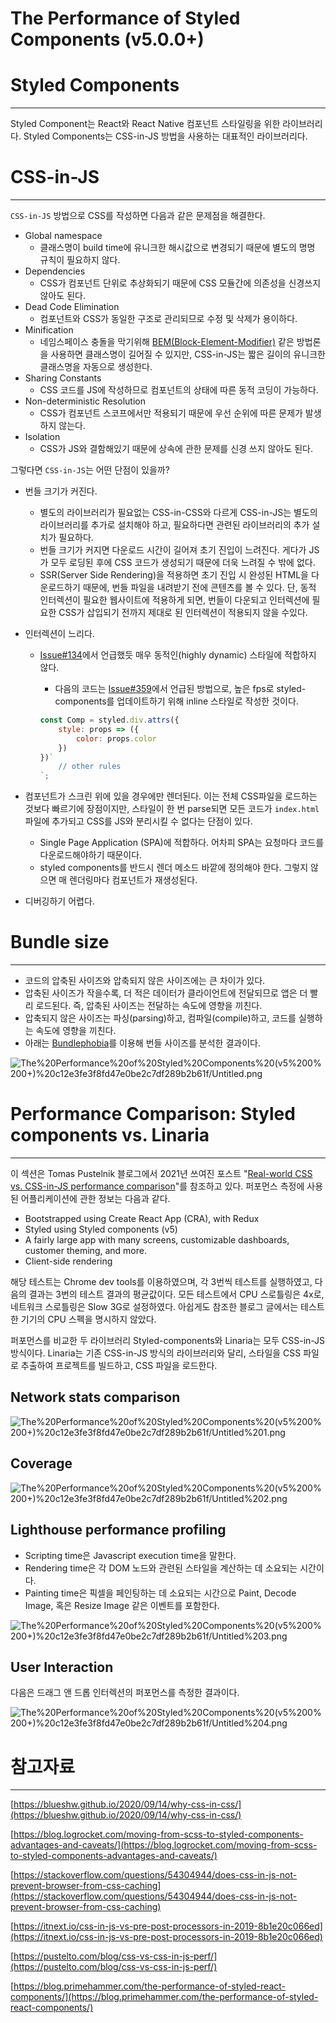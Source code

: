 # The Performance of Styled Components (v5.0.0+)

# Styled Components

---

Styled Component는 React와 React Native 컴포넌트 스타일링을 위한 라이브러리다. Styled Components는 CSS-in-JS 방법을 사용하는 대표적인 라이브러리다. 

# CSS-in-JS

---

`CSS-in-JS` 방법으로 CSS를 작성하면 다음과 같은 문제점을 해결한다.  

- Global namespace
    - 클래스명이 build time에 유니크한 해시값으로 변경되기 때문에 별도의 명명 규칙이 필요하지 않다.
- Dependencies
    - CSS가 컴포넌트 단위로 추상화되기 때문에 CSS 모듈간에 의존성을 신경쓰지 않아도 된다.
- Dead Code Elimination
    - 컴포넌트와 CSS가 동일한 구조로 관리되므로 수정 및 삭제가 용이하다.
- Minification
    - 네임스페이스 충돌을 막기위해 [BEM(Block-Element-Modifier)](https://wenukagtx.medium.com/bem-namespaces-81a5868e725c) 같은 방법론을 사용하면 클래스명이 길어질 수 있지만, CSS-in-JS는 짧은 길이의 유니크한 클래스명을 자동으로 생성한다.
- Sharing Constants
    - CSS 코드를 JS에 작성하므로 컴포넌트의 상태에 따른 동적 코딩이 가능하다.
- Non-deterministic Resolution
    - CSS가 컴포넌트 스코프에서만 적용되기 때문에 우선 순위에 따른 문제가 발생하지 않는다.
- Isolation
    - CSS가 JS와 결함해있기 때문에 상속에 관한 문제를 신경 쓰지 않아도 된다.

그렇다면 `CSS-in-JS`는 어떤 단점이 있을까?

- 번들 크기가 커진다.
    - 별도의 라이브러리가 필요없는 CSS-in-CSS와 다르게 CSS-in-JS는 별도의 라이브러리를 추가로 설치해야 하고, 필요하다면 관련된 라이브러리의 추가 설치가 필요하다.
    - 번들 크기가 커지면 다운로드 시간이 길어져 초기 진입이 느려진다. 게다가 JS가 모두 로딩된 후에 CSS 코드가 생성되기 때문에 더욱 느려질 수 밖에 없다.
    - SSR(Server Side Rendering)을 적용하면 초기 진입 시 완성된 HTML을 다운로드하기 때문에, 번들 파일을 내려받기 전에 콘텐츠를 볼 수 있다. 단, 동적 인터렉션이 필요한 웹사이트에 적용하게 되면, 번들이 다운되고 인터렉션에 필요한 CSS가 삽입되기 전까지 제대로 된 인터렉션이 적용되지 않을 수있다.
- 인터렉션이 느리다.
    - [Issue#134](https://github.com/styled-components/styled-components/issues/134)에서 언급했듯 매우 동적인(highly dynamic) 스타일에 적합하지 않다.
        - 다음의 코드는 [Issue#359](https://github.com/styled-components/styled-components/issues/359)에서 언급된 방법으로, 높은 fps로 styled-components를 업데이트하기 위해 inline 스타일로 작성한 것이다.

        ```jsx
        const Comp = styled.div.attrs({
        	style: props => ({
        		color: props.color
        	})
        })`
        	// other rules
        `;
        ```

- 컴포넌트가 스크린 위에 있을 경우에만 렌더된다. 이는 전체 CSS파일을 로드하는 것보다 빠르기에 장점이지만, 스타일이 한 번 parse되면 모든 코드가 `index.html` 파일에 추가되고 CSS를 JS와 분리시킬 수 없다는 단점이 있다.
    - Single Page Application (SPA)에 적합하다. 어차피 SPA는 요청마다 코드를 다운로드해야하기 때문이다.
    - styled components를 반드시 렌더 메소드 바깥에 정의해야 한다. 그렇지 않으면 매 렌더링마다 컴포넌트가 재생성된다.
- 디버깅하기 어렵다.

# Bundle size

---

- 코드의 압축된 사이즈와 압축되지 않은 사이즈에는 큰 차이가 있다.
- 압축된 사이즈가 작을수록, 더 적은 데이터가 클라이언트에 전달되므로 앱은 더 빨리 로드된다. 즉, 압축된 사이즈는 전달하는 속도에 영향을 끼친다.
- 압축되지 않은 사이즈는 파싱(parsing)하고, 컴파일(compile)하고, 코드를 실행하는 속도에 영향을 끼친다.
- 아래는 [Bundlephobia](https://bundlephobia.com)를 이용해 번들 사이즈를 분석한 결과이다.

![The%20Performance%20of%20Styled%20Components%20(v5%200%200+)%20c12e3fe3f8fd47e0be2c7df289b2b61f/Untitled.png](The%20Performance%20of%20Styled%20Components%20(v5%200%200+)%20c12e3fe3f8fd47e0be2c7df289b2b61f/Untitled.png)

# Performance Comparison: Styled components vs. Linaria

---

이 섹션은 Tomas Pustelnik 블로그에서 2021년 쓰여진 포스트 "[Real-world CSS vs. CSS-in-JS performance comparison](https://pustelto.com/blog/css-vs-css-in-js-perf/)"를 참조하고 있다. 퍼포먼스 측정에 사용된 어플리케이션에 관한 정보는 다음과 같다. 

- Bootstrapped using Create React App (CRA), with Redux
- Styled using Styled components (v5)
- A fairly large app with many screens, customizable dashboards, customer theming, and more.
- Client-side rendering

해당 테스트는 Chrome dev tools를 이용하였으며, 각 3번씩 테스트를 실행하였고, 다음의 결과는 3번의 테스트 결과의 평균값이다. 모든 테스트에서 CPU 스로틀링은 4x로, 네트워크 스로틀링은 Slow 3G로 설정하였다. 아쉽게도 참조한 블로그 글에서는 테스트한 기기의 CPU 스펙을 명시하지 않았다. 

퍼포먼스를 비교한 두 라이브러리 Styled-components와 Linaria는 모두 CSS-in-JS 방식이다. Linaria는 기존 CSS-in-JS 방식의 라이브러리와 달리, 스타일을 CSS 파일로 추출하여 프로젝트를 빌드하고, CSS 파일을 로드한다. 

## Network stats comparison

![The%20Performance%20of%20Styled%20Components%20(v5%200%200+)%20c12e3fe3f8fd47e0be2c7df289b2b61f/Untitled%201.png](The%20Performance%20of%20Styled%20Components%20(v5%200%200+)%20c12e3fe3f8fd47e0be2c7df289b2b61f/Untitled%201.png)

## Coverage

![The%20Performance%20of%20Styled%20Components%20(v5%200%200+)%20c12e3fe3f8fd47e0be2c7df289b2b61f/Untitled%202.png](The%20Performance%20of%20Styled%20Components%20(v5%200%200+)%20c12e3fe3f8fd47e0be2c7df289b2b61f/Untitled%202.png)

## Lighthouse performance profiling

- Scripting time은 Javascript execution time을 말한다.
- Rendering time은 각 DOM 노드와 관련된 스타일을 계산하는 데 소요되는 시간이다.
- Painting time은 픽셀을 페인팅하는 데 소요되는 시간으로 Paint, Decode Image, 혹은 Resize Image 같은 이벤트를 포함한다.

![The%20Performance%20of%20Styled%20Components%20(v5%200%200+)%20c12e3fe3f8fd47e0be2c7df289b2b61f/Untitled%203.png](The%20Performance%20of%20Styled%20Components%20(v5%200%200+)%20c12e3fe3f8fd47e0be2c7df289b2b61f/Untitled%203.png)

## User Interaction

다음은 드래그 앤 드롭 인터렉션의 퍼포먼스를 측정한 결과이다. 

![The%20Performance%20of%20Styled%20Components%20(v5%200%200+)%20c12e3fe3f8fd47e0be2c7df289b2b61f/Untitled%204.png](The%20Performance%20of%20Styled%20Components%20(v5%200%200+)%20c12e3fe3f8fd47e0be2c7df289b2b61f/Untitled%204.png)

# 참고자료

---

[https://blueshw.github.io/2020/09/14/why-css-in-css/](https://blueshw.github.io/2020/09/14/why-css-in-css/)

[https://blog.logrocket.com/moving-from-scss-to-styled-components-advantages-and-caveats/](https://blog.logrocket.com/moving-from-scss-to-styled-components-advantages-and-caveats/)

[https://stackoverflow.com/questions/54304944/does-css-in-js-not-prevent-browser-from-css-caching](https://stackoverflow.com/questions/54304944/does-css-in-js-not-prevent-browser-from-css-caching)

[https://itnext.io/css-in-js-vs-pre-post-processors-in-2019-8b1e20c066ed](https://itnext.io/css-in-js-vs-pre-post-processors-in-2019-8b1e20c066ed)

[https://pustelto.com/blog/css-vs-css-in-js-perf/](https://pustelto.com/blog/css-vs-css-in-js-perf/)

[https://blog.primehammer.com/the-performance-of-styled-react-components/](https://blog.primehammer.com/the-performance-of-styled-react-components/)